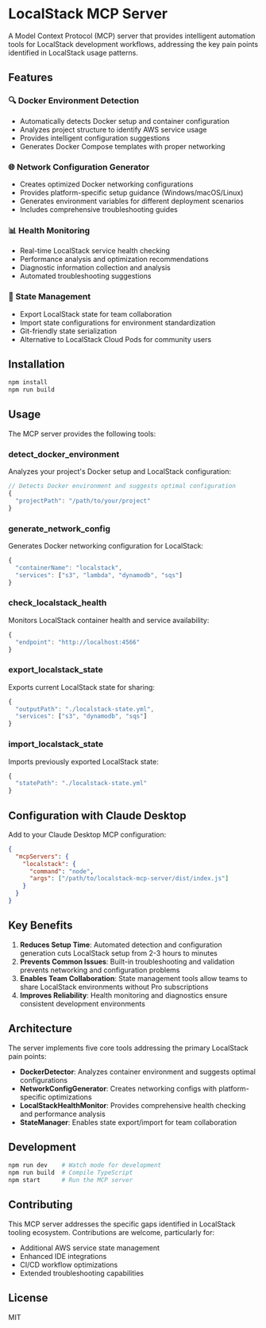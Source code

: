 # LocalStack MCP Server

A Model Context Protocol (MCP) server that provides intelligent automation tools for LocalStack development workflows, addressing the key pain points identified in LocalStack usage patterns.

## Features

### 🔍 Docker Environment Detection
- Automatically detects Docker setup and container configuration
- Analyzes project structure to identify AWS service usage
- Provides intelligent configuration suggestions
- Generates Docker Compose templates with proper networking

### 🌐 Network Configuration Generator  
- Creates optimized Docker networking configurations
- Provides platform-specific setup guidance (Windows/macOS/Linux)
- Generates environment variables for different deployment scenarios
- Includes comprehensive troubleshooting guides

### 📊 Health Monitoring
- Real-time LocalStack service health checking
- Performance analysis and optimization recommendations
- Diagnostic information collection and analysis
- Automated troubleshooting suggestions

### 💾 State Management
- Export LocalStack state for team collaboration
- Import state configurations for environment standardization
- Git-friendly state serialization
- Alternative to LocalStack Cloud Pods for community users

## Installation

```bash
npm install
npm run build
```

## Usage

The MCP server provides the following tools:

### detect_docker_environment
Analyzes your project's Docker setup and LocalStack configuration:

```typescript
// Detects Docker environment and suggests optimal configuration
{
  "projectPath": "/path/to/your/project"
}
```

### generate_network_config
Generates Docker networking configuration for LocalStack:

```typescript
{
  "containerName": "localstack",
  "services": ["s3", "lambda", "dynamodb", "sqs"]
}
```

### check_localstack_health
Monitors LocalStack container health and service availability:

```typescript
{
  "endpoint": "http://localhost:4566"
}
```

### export_localstack_state
Exports current LocalStack state for sharing:

```typescript
{
  "outputPath": "./localstack-state.yml",
  "services": ["s3", "dynamodb", "sqs"]
}
```

### import_localstack_state
Imports previously exported LocalStack state:

```typescript
{
  "statePath": "./localstack-state.yml"
}
```

## Configuration with Claude Desktop

Add to your Claude Desktop MCP configuration:

```json
{
  "mcpServers": {
    "localstack": {
      "command": "node",
      "args": ["/path/to/localstack-mcp-server/dist/index.js"]
    }
  }
}
```

## Key Benefits

1. **Reduces Setup Time**: Automated detection and configuration generation cuts LocalStack setup from 2-3 hours to minutes
2. **Prevents Common Issues**: Built-in troubleshooting and validation prevents networking and configuration problems
3. **Enables Team Collaboration**: State management tools allow teams to share LocalStack environments without Pro subscriptions
4. **Improves Reliability**: Health monitoring and diagnostics ensure consistent development environments

## Architecture

The server implements five core tools addressing the primary LocalStack pain points:

- **DockerDetector**: Analyzes container environment and suggests optimal configurations
- **NetworkConfigGenerator**: Creates networking configs with platform-specific optimizations  
- **LocalStackHealthMonitor**: Provides comprehensive health checking and performance analysis
- **StateManager**: Enables state export/import for team collaboration

## Development

```bash
npm run dev    # Watch mode for development
npm run build  # Compile TypeScript
npm start      # Run the MCP server
```

## Contributing

This MCP server addresses the specific gaps identified in LocalStack tooling ecosystem. Contributions are welcome, particularly for:

- Additional AWS service state management
- Enhanced IDE integrations
- CI/CD workflow optimizations
- Extended troubleshooting capabilities

## License

MIT